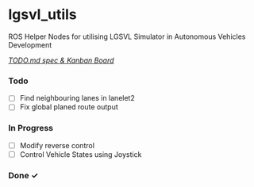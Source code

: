 # lgsvl_utils

ROS Helper Nodes for utilising LGSVL Simulator in Autonomous Vehicles Development

<em>[TODO.md spec & Kanban Board](https://bit.ly/3fCwKfM)</em>

### Todo

- [ ] Find neighbouring lanes in lanelet2  
- [ ] Fix global planed route output  

### In Progress

- [ ] Modify reverse control  
- [ ] Control Vehicle States using Joystick  

### Done ✓


